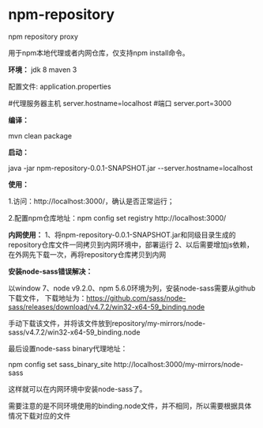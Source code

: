 # npm-repository
npm repository proxy

用于npm本地代理或者内网仓库，仅支持npm install命令。

**环境：**
  jdk 8
  maven 3

配置文件: application.properties

  #代理服务器主机
  server.hostname=localhost
  #端口
  server.port=3000
  
**编译：**

  mvn clean package
  
**启动：**

  java -jar npm-repository-0.0.1-SNAPSHOT.jar --server.hostname=localhost

**使用：**

  1.访问：http://localhost:3000/，确认是否正常运行；
  
  2.配置npm仓库地址：npm config set registry http://localhost:3000/


**内网使用：**
  1、将npm-repository-0.0.1-SNAPSHOT.jar和同级目录生成的repository仓库文件一同拷贝到内网环境中，部署运行
  2、以后需要增加js依赖，在外网先下载一次，再将repository仓库拷贝到内网
 
 
 **安装node-sass错误解决：**
 
  以window 7、node v9.2.0、npm 5.6.0环境为列，安装node-sass需要从github下载文件，
下载地址为：https://github.com/sass/node-sass/releases/download/v4.7.2/win32-x64-59_binding.node
  
  手动下载该文件，并将该文件放到repository/my-mirrors/node-sass/v4.7.2/win32-x64-59_binding.node
  
  最后设置node-sass binary代理地址：
  
  npm config set sass_binary_site http://localhost:3000/my-mirrors/node-sass
  
  这样就可以在内网环境中安装node-sass了。
  
  需要注意的是不同环境使用的binding.node文件，并不相同，所以需要根据具体情况下载对应的文件

